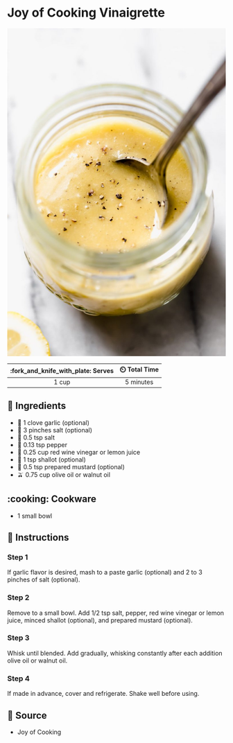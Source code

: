 # Joy of Cooking Vinaigrette

![Joy of Cooking Vinaigrette](../assets/images/joy-of-cooking-vinaigrette.jpg)

| :fork_and_knife_with_plate: Serves | :timer_clock: Total Time |
|:----------------------------------:|:-----------------------: |
| 1 cup | 5 minutes |

## :salt: Ingredients

- :garlic: 1 clove garlic (optional)
- :salt: 3 pinches salt (optional)
- :salt: 0.5 tsp salt
- :salt: 0.13 tsp pepper
- :wine_glass: 0.25 cup red wine vinegar or lemon juice
- :garlic: 1 tsp shallot (optional)
- :hotdog: 0.5 tsp prepared mustard (optional)
- :olive: 0.75 cup olive oil or walnut oil

## :cooking: Cookware

- 1 small bowl

## :pencil: Instructions

### Step 1

If garlic flavor is desired, mash to a paste garlic (optional) and 2 to 3 pinches of salt (optional).

### Step 2

Remove to a small bowl. Add 1/2 tsp salt, pepper, red wine vinegar or lemon juice, minced shallot (optional), and
prepared mustard (optional).

### Step 3

Whisk until blended. Add gradually, whisking constantly after each addition olive oil or walnut oil.

### Step 4

If made in advance, cover and refrigerate. Shake well before using.

## :link: Source

- Joy of Cooking
